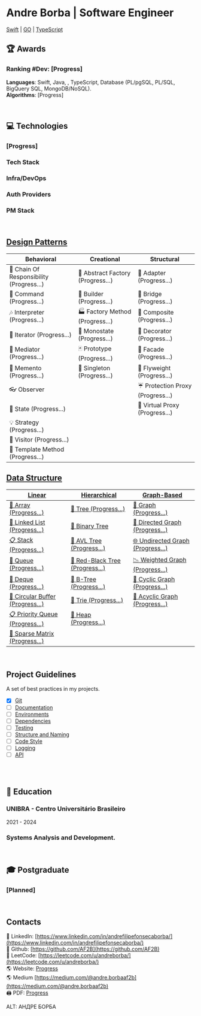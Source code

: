 # Andre Borba | Software Engineer
[Swift](https://roadmap.sh/ios) | [GO](https://roadmap.sh/golang) | [TypeScript](https://roadmap.sh/typescript)
</br>


## 🏆 Awards
### Ranking #Dev: [Progress]

**Languages**: Swift, Java, , TypeScript, Database (PL/pgSQL, PL/SQL, BigQuery SQL, MongoDB/NoSQL). </br>
**Algorithms**: [Progress]

</br>

<div style="page-break-after: always;"></div>

## 💻 Technologies
### [Progress]
### Tech Stack
### Infra/DevOps
### Auth Providers
### PM Stack

<div style="page-break-after: always;"></div>

</br>

## [Design Patterns](https://github.com/AF2B/DesignPattern)
| Behavioral                              | Creational                | Structural                |
| ---------------------------------------- | ---------------------------------------- | ---------------------------------------- |
| 🐝 Chain Of Responsibility (Progress...) | 🌰 Abstract Factory (Progress...) | 🔌 Adapter (Progress...) |
| 👫 Command (Progress...)                                 | 👷 Builder (Progress...)                   | 🌉 Bridge (Progress...)                     |
| 🎶 Interpreter (Progress...)                         | 🏭 Factory Method (Progress...)     | 🌿 Composite (Progress...)               |
| 🍫 Iterator (Progress...)                               | 🔂 Monostate (Progress...)               | 🍧 Decorator (Progress...)               |
| 💐 Mediator (Progress...)                               | 🃏 Prototype (Progress...)               | 🎁 Facade (Progress...)                     |
| 💾 Memento (Progress...)                                 | 💍 Singleton (Progress...)               | 🍃 Flyweight (Progress...)               |
| 👓 Observer                               |                                          | ☔ Protection Proxy (Progress...) |
| 🐉 State (Progress...)                                     |                                          | 🍬 Virtual Proxy (Progress...)       |
| 💡 Strategy (Progress...)                               |                                          |                                          |
| 🏃 Visitor (Progress...)                                 |                                          |                                          |
| 📝 Template Method (Progress...)                 |                                          |                                          |


## [Data Structure](https://github.com/AF2B/DataStructure)
| [Linear](#)                              | [Hierarchical](https://github.com/AF2B/DataStructure/tree/main/Hierarchical)                | [Graph-Based](#)                |
| ---------------------------------------- | ---------------------------------------- | ---------------------------------------- |
| [📄 Array (Progress...)](#)                             | [🌲 Tree (Progress...)](#)                               | [🔗 Graph (Progress...)](#)                             |
| [📑 Linked List (Progress...)](#)                       | [🌳 Binary Tree](https://github.com/AF2B/DataStructure/blob/main/Hierarchical/BinaryTree.swift)                        | [🔀 Directed Graph (Progress...)](#)                    |
| [📋 Stack (Progress...)](#)                             | [🌲 AVL Tree (Progress...)](#)                           | [🌐 Undirected Graph (Progress...)](#)                  |
| [📜 Queue (Progress...)](#)                             | [🌴 Red-Black Tree (Progress...)](#)                     | [📉 Weighted Graph (Progress...)](#)                    |
| [📄 Deque (Progress...)](#)                             | [🌿 B-Tree (Progress...)](#)                             | [🔄 Cyclic Graph (Progress...)](#)                      |
| [📑 Circular Buffer (Progress...)](#)                   | [🌲 Trie (Progress...)](#)                               | [🚦 Acyclic Graph (Progress...)](#)                     |
| [📋 Priority Queue (Progress...)](#)                    | [🌳 Heap (Progress...)](#)                               |                                          |
| [📜 Sparse Matrix (Progress...)](#)                     |                                          |                                          |

</br>

## Project Guidelines
A set of best practices in my projects.
- [X] [Git](https://medium.com/@andre.borbaaf2b/melhores-práticas-para-usar-git-no-desenvolvimento-de-software-70f752fc7f5f)
- [ ] [Documentation](#)
- [ ] [Environments](#)
- [ ] [Dependencies](#)
- [ ] [Testing](#)
- [ ] [Structure and Naming](#)
- [ ] [Code Style](#)
- [ ] [Logging](#)
- [ ] [API](#)

<br />


<br />


## 🏫 Education
### UNIBRA - Centro Universitário Brasileiro
2021 - 2024
### Systems Analysis and Development.

</br>

## 🎓 Postgraduate
### [Planned]

</br>

## Contacts
👋 LinkedIn: [https://www.linkedin.com/in/andrefilipefonsecaborba/](https://www.linkedin.com/in/andrefilipefonsecaborba/) </br>
👋 Github: [https://github.com/AF2B](https://github.com/AF2B) </br>
👋 LeetCode: [https://leetcode.com/u/andreborba/](https://leetcode.com/u/andreborba/) </br>
🌎 Website: [Progress]() </br>
🌎 Medium [https://medium.com/@andre.borbaaf2b](https://medium.com/@andre.borbaaf2b) </br>
🖨️ PDF: [Progress]() </br>

ALT: АНДРЕ БОРБА
